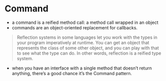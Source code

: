 # Command

- a command is a reified method call: a method call wrapped in an object
- commands are an object-oriented replacement for callbacks.
 
 > Reflection systems in some languages let you work with the types in your program imperatively at runtime. You can get an object that represents the class of some other object, and you can play with that to see what the type can do. In other words, reflection is a reified type system.


- when you have an interface with a single method that doesn’t return anything, there’s a good chance it’s the Command pattern.
